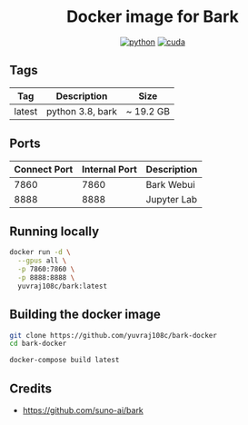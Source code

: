 <div align="center">

# Docker image for Bark

[![python](https://img.shields.io/badge/python-3.8-green)](https://www.python.org/downloads/)
[![cuda](https://img.shields.io/badge/cuda-12.4-green)](https://developer.nvidia.com/cuda-downloads)

</div>

## Tags
| Tag    | Description              | Size      |
| ------ | ------------------------ | --------- |
| latest | python 3.8, bark | ~ 19.2 GB |

## Ports

| Connect Port | Internal Port | Description |
| ------------ | ------------- | ----------- |
| 7860         | 7860          | Bark Webui  |
| 8888         | 8888          | Jupyter Lab  |

## Running locally
```bash
docker run -d \
  --gpus all \
  -p 7860:7860 \
  -p 8888:8888 \
  yuvraj108c/bark:latest
```

## Building the docker image
```bash
git clone https://github.com/yuvraj108c/bark-docker
cd bark-docker

docker-compose build latest
```

## Credits
- https://github.com/suno-ai/bark